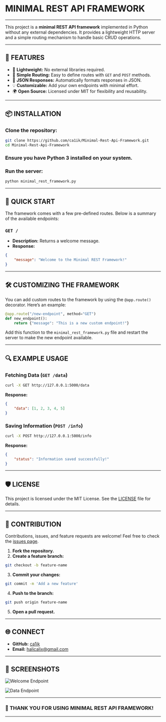 # **MINIMAL REST API FRAMEWORK**

---

This project is a **minimal REST API framework** implemented in Python without any external dependencies. It provides a lightweight HTTP server and a simple routing mechanism to handle basic CRUD operations.

---

## 🌟 **FEATURES**

- 🚀 **Lightweight:** No external libraries required.
- 🔧 **Simple Routing:** Easy to define routes with `GET` and `POST` methods.
- 📄 **JSON Responses:** Automatically formats responses in JSON.
- 💡 **Customizable:** Add your own endpoints with minimal effort.
- 🌍 **Open Source:** Licensed under MIT for flexibility and reusability.

---

## 📦 **INSTALLATION**

### Clone the repository:

```bash
git clone https://github.com/ca1ik/Minimal-Rest-Api-Framework.git
cd Minimal-Rest-Api-Framework
```

### Ensure you have Python 3 installed on your system.

### Run the server:

```bash
python minimal_rest_framework.py
```

---

## 🚦 **QUICK START**

The framework comes with a few pre-defined routes. Below is a summary of the available endpoints:

### `GET /`
- **Description:** Returns a welcome message.
- **Response:**

```json
{
    "message": "Welcome to the Minimal REST Framework!"
}
```

---

## 🛠️ **CUSTOMIZING THE FRAMEWORK**

You can add custom routes to the framework by using the `@app.route()` decorator. Here’s an example:

```python
@app.route("/new-endpoint", method="GET")
def new_endpoint():
    return {"message": "This is a new custom endpoint!"}
```

Add this function to the `minimal_rest_framework.py` file and restart the server to make the new endpoint available.

---

## 🔍 **EXAMPLE USAGE**

### Fetching Data (`GET /data`)

```bash
curl -X GET http://127.0.0.1:5000/data
```

**Response:**

```json
{
    "data": [1, 2, 3, 4, 5]
}
```

### Saving Information (`POST /info`)

```bash
curl -X POST http://127.0.0.1:5000/info
```

**Response:**

```json
{
    "status": "Information saved successfully!"
}
```

---

## 🛡️ **LICENSE**

This project is licensed under the MIT License. See the [LICENSE](LICENSE) file for details.

---

## 🤝 **CONTRIBUTION**

Contributions, issues, and feature requests are welcome! Feel free to check the [issues page](https://github.com/ca1ik/Minimal-Rest-Api-Framework/issues).

1. **Fork the repository.**
2. **Create a feature branch:**

```bash
git checkout -b feature-name
```

3. **Commit your changes:**

```bash
git commit -m 'Add a new feature'
```

4. **Push to the branch:**

```bash
git push origin feature-name
```

5. **Open a pull request.**

---

## 🌐 **CONNECT**

- **GitHub:** [ca1ik](https://github.com/ca1ik)
- **Email:** [halicalix@gmail.com](mailto:halicalix@gmail.com)

---

## 📸 **SCREENSHOTS**

![Welcome Endpoint](https://i.ibb.co/9cx92gT/Welcome-Endpoint-Screenshot.png)

![Data Endpoint](https://i.ibb.co/DwFkYnZ/JSON-Response-Screenshot.png)

---

### 🎉 **THANK YOU FOR USING MINIMAL REST API FRAMEWORK!**

---

